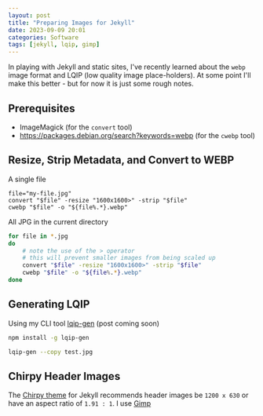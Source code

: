 ```yaml
---
layout: post
title: "Preparing Images for Jekyll"
date: 2023-09-09 20:01
categories: Software
tags: [jekyll, lqip, gimp]
---
```


In playing with Jekyll and static sites, I've recently learned about the `webp` image format and LQIP (low quality image place-holders). At some point I'll make this better - but for now it is just some rough notes.

## Prerequisites

* ImageMagick (for the `convert` tool)
* <https://packages.debian.org/search?keywords=webp> (for the `cwebp` tool)


## Resize, Strip Metadata, and Convert to WEBP

A single file

```console
file="my-file.jpg"
convert "$file" -resize "1600x1600>" -strip "$file"
cwebp "$file" -o "${file%.*}.webp"
```

All JPG in the current directory

```bash
for file in *.jpg
do
    # note the use of the > operator
    # this will prevent smaller images from being scaled up
    convert "$file" -resize "1600x1600>" -strip "$file"
    cwebp "$file" -o "${file%.*}.webp"
done
```


## Generating LQIP

Using my CLI tool [lqip-gen](https://www.npmjs.com/package/lqip-gen) (post coming soon)

```bash
npm install -g lqip-gen

lqip-gen --copy test.jpg
```


## Chirpy Header Images

The [Chirpy theme](https://github.com/cotes2020/jekyll-theme-chirpy) for Jekyll recommends header images be `1200 x 630` or have an aspect ratio of `1.91 : 1`. I use [Gimp](https://www.gimp.org/) 